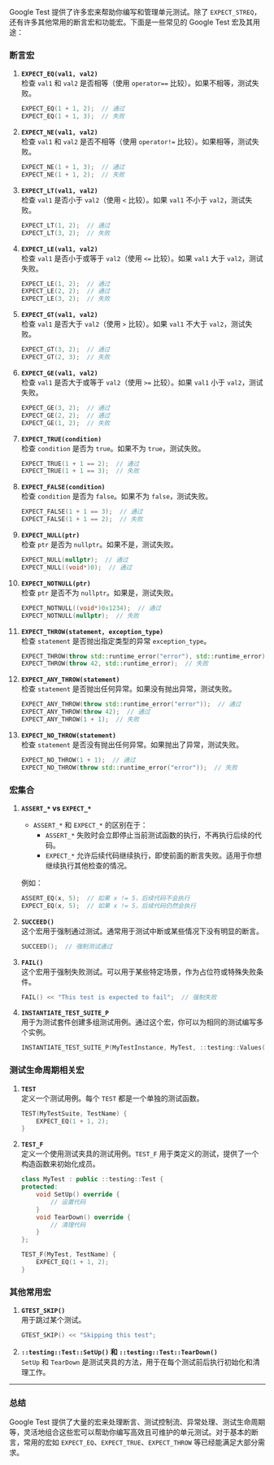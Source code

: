 Google Test 提供了许多宏来帮助你编写和管理单元测试。除了 `EXPECT_STREQ`，还有许多其他常用的断言宏和功能宏。下面是一些常见的 Google Test 宏及其用途：

### 断言宏

1. **`EXPECT_EQ(val1, val2)`**  
   检查 `val1` 和 `val2` 是否相等（使用 `operator==` 比较）。如果不相等，测试失败。
   ```cpp
   EXPECT_EQ(1 + 1, 2);  // 通过
   EXPECT_EQ(1 + 1, 3);  // 失败
   ```

2. **`EXPECT_NE(val1, val2)`**  
   检查 `val1` 和 `val2` 是否不相等（使用 `operator!=` 比较）。如果相等，测试失败。
   ```cpp
   EXPECT_NE(1 + 1, 3);  // 通过
   EXPECT_NE(1 + 1, 2);  // 失败
   ```

3. **`EXPECT_LT(val1, val2)`**  
   检查 `val1` 是否小于 `val2`（使用 `<` 比较）。如果 `val1` 不小于 `val2`，测试失败。
   ```cpp
   EXPECT_LT(1, 2);  // 通过
   EXPECT_LT(3, 2);  // 失败
   ```

4. **`EXPECT_LE(val1, val2)`**  
   检查 `val1` 是否小于或等于 `val2`（使用 `<=` 比较）。如果 `val1` 大于 `val2`，测试失败。
   ```cpp
   EXPECT_LE(1, 2);  // 通过
   EXPECT_LE(2, 2);  // 通过
   EXPECT_LE(3, 2);  // 失败
   ```

5. **`EXPECT_GT(val1, val2)`**  
   检查 `val1` 是否大于 `val2`（使用 `>` 比较）。如果 `val1` 不大于 `val2`，测试失败。
   ```cpp
   EXPECT_GT(3, 2);  // 通过
   EXPECT_GT(2, 3);  // 失败
   ```

6. **`EXPECT_GE(val1, val2)`**  
   检查 `val1` 是否大于或等于 `val2`（使用 `>=` 比较）。如果 `val1` 小于 `val2`，测试失败。
   ```cpp
   EXPECT_GE(3, 2);  // 通过
   EXPECT_GE(2, 2);  // 通过
   EXPECT_GE(1, 2);  // 失败
   ```

7. **`EXPECT_TRUE(condition)`**  
   检查 `condition` 是否为 `true`。如果不为 `true`，测试失败。
   ```cpp
   EXPECT_TRUE(1 + 1 == 2);  // 通过
   EXPECT_TRUE(1 + 1 == 3);  // 失败
   ```

8. **`EXPECT_FALSE(condition)`**  
   检查 `condition` 是否为 `false`。如果不为 `false`，测试失败。
   ```cpp
   EXPECT_FALSE(1 + 1 == 3);  // 通过
   EXPECT_FALSE(1 + 1 == 2);  // 失败
   ```

9. **`EXPECT_NULL(ptr)`**  
   检查 `ptr` 是否为 `nullptr`。如果不是，测试失败。
   ```cpp
   EXPECT_NULL(nullptr);  // 通过
   EXPECT_NULL((void*)0);  // 通过
   ```

10. **`EXPECT_NOTNULL(ptr)`**  
    检查 `ptr` 是否不为 `nullptr`。如果是，测试失败。
    ```cpp
    EXPECT_NOTNULL((void*)0x1234);  // 通过
    EXPECT_NOTNULL(nullptr);  // 失败
    ```

11. **`EXPECT_THROW(statement, exception_type)`**  
    检查 `statement` 是否抛出指定类型的异常 `exception_type`。
    ```cpp
    EXPECT_THROW(throw std::runtime_error("error"), std::runtime_error);  // 通过
    EXPECT_THROW(throw 42, std::runtime_error);  // 失败
    ```

12. **`EXPECT_ANY_THROW(statement)`**  
    检查 `statement` 是否抛出任何异常。如果没有抛出异常，测试失败。
    ```cpp
    EXPECT_ANY_THROW(throw std::runtime_error("error"));  // 通过
    EXPECT_ANY_THROW(throw 42);  // 通过
    EXPECT_ANY_THROW(1 + 1);  // 失败
    ```

13. **`EXPECT_NO_THROW(statement)`**  
    检查 `statement` 是否没有抛出任何异常。如果抛出了异常，测试失败。
    ```cpp
    EXPECT_NO_THROW(1 + 1);  // 通过
    EXPECT_NO_THROW(throw std::runtime_error("error"));  // 失败
    ```

### 宏集合

1. **`ASSERT_*` vs `EXPECT_*`**  
   - `ASSERT_*` 和 `EXPECT_*` 的区别在于：
     - `ASSERT_*` 失败时会立即停止当前测试函数的执行，不再执行后续的代码。
     - `EXPECT_*` 允许后续代码继续执行，即使前面的断言失败。适用于你想继续执行其他检查的情况。
   
   例如：
   ```cpp
   ASSERT_EQ(x, 5);  // 如果 x != 5，后续代码不会执行
   EXPECT_EQ(x, 5);  // 如果 x != 5，后续代码仍然会执行
   ```

2. **`SUCCEED()`**  
   这个宏用于强制通过测试。通常用于测试中断或某些情况下没有明显的断言。
   ```cpp
   SUCCEED();  // 强制测试通过
   ```

3. **`FAIL()`**  
   这个宏用于强制失败测试。可以用于某些特定场景，作为占位符或特殊失败条件。
   ```cpp
   FAIL() << "This test is expected to fail";  // 强制失败
   ```

4. **`INSTANTIATE_TEST_SUITE_P`**  
   用于为测试套件创建多组测试用例。通过这个宏，你可以为相同的测试编写多个实例。
   ```cpp
   INSTANTIATE_TEST_SUITE_P(MyTestInstance, MyTest, ::testing::Values(1, 2, 3));
   ```

### 测试生命周期相关宏

1. **`TEST`**  
   定义一个测试用例。每个 `TEST` 都是一个单独的测试函数。
   ```cpp
   TEST(MyTestSuite, TestName) {
       EXPECT_EQ(1 + 1, 2);
   }
   ```

2. **`TEST_F`**  
   定义一个使用测试夹具的测试用例。`TEST_F` 用于类定义的测试，提供了一个构造函数来初始化成员。
   ```cpp
   class MyTest : public ::testing::Test {
   protected:
       void SetUp() override {
           // 设置代码
       }
       void TearDown() override {
           // 清理代码
       }
   };

   TEST_F(MyTest, TestName) {
       EXPECT_EQ(1 + 1, 2);
   }
   ```

### 其他常用宏

1. **`GTEST_SKIP()`**  
   用于跳过某个测试。
   ```cpp
   GTEST_SKIP() << "Skipping this test";
   ```

2. **`::testing::Test::SetUp()` 和 `::testing::Test::TearDown()`**  
   `SetUp` 和 `TearDown` 是测试夹具的方法，用于在每个测试前后执行初始化和清理工作。

---

### 总结

Google Test 提供了大量的宏来处理断言、测试控制流、异常处理、测试生命周期等，灵活地组合这些宏可以帮助你编写高效且可维护的单元测试。对于基本的断言，常用的宏如 `EXPECT_EQ`、`EXPECT_TRUE`、`EXPECT_THROW` 等已经能满足大部分需求。